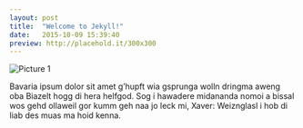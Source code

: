 ```yaml
---
layout: post
title:  "Welcome to Jekyll!"
date:   2015-10-09 15:39:40
preview: http://placehold.it/300x300
---
```


![Picture 1](http://placehold.it/800x600)

Bavaria ipsum dolor sit amet g’hupft wia gsprunga wolln dringma aweng oba Biazelt hogg di hera helfgod. Sog i hawadere midananda nomoi a bissal wos gehd ollaweil gor kumm geh naa jo leck mi, Xaver: Weiznglasl i hob di liab des muas ma hoid kenna.
